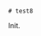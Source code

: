                                                                                                                                                                                                                                                                                                                                                                                                                                                                                                                                                                                                                                                         # test8

Init.
